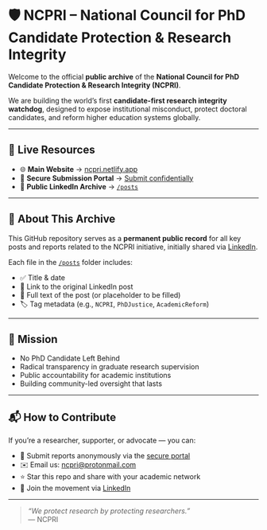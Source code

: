 # 🛡️ NCPRI – National Council for PhD Candidate Protection & Research Integrity

Welcome to the official **public archive** of the **National Council for PhD Candidate Protection & Research Integrity (NCPRI)**.

We are building the world’s first **candidate-first research integrity watchdog**, designed to expose institutional misconduct, protect doctoral candidates, and reform higher education systems globally.

---

## 🔗 Live Resources

- 🌐 **Main Website** → [ncpri.netlify.app](https://ncpri.netlify.app)
- 🔐 **Secure Submission Portal** → [Submit confidentially](https://ncpri.netlify.app/submit)
- 📂 **Public LinkedIn Archive** → [`/posts`](https://github.com/costapaquette/ncpri-site/tree/main/posts)

---

## 📜 About This Archive

This GitHub repository serves as a **permanent public record** for all key posts and reports related to the NCPRI initiative, initially shared via [LinkedIn](https://www.linkedin.com/in/costa-arvanitis-913244123/).

Each file in the [`/posts`](./posts) folder includes:

- ✅ Title & date
- 🔗 Link to the original LinkedIn post
- 🧾 Full text of the post (or placeholder to be filled)
- 🏷️ Tag metadata (e.g., `NCPRI`, `PhDJustice`, `AcademicReform`)

---

## 🧭 Mission

- No PhD Candidate Left Behind  
- Radical transparency in graduate research supervision  
- Public accountability for academic institutions  
- Building community-led oversight that lasts

---

## 📬 How to Contribute

If you’re a researcher, supporter, or advocate — you can:

- 🔐 Submit reports anonymously via the [secure portal](https://ncpri.netlify.app/submit)
- ✉️ Email us: [ncpri@protonmail.com](mailto:ncpri@protonmail.com)
- ⭐ Star this repo and share with your academic network
- 🧠 Join the movement via [LinkedIn](https://www.linkedin.com/in/costa-arvanitis-913244123/)

---

> _“We protect research by protecting researchers.”_  
> — NCPRI

